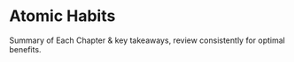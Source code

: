 # Atomic Habits

Summary of Each Chapter & key takeaways, review consistently for optimal benefits.
